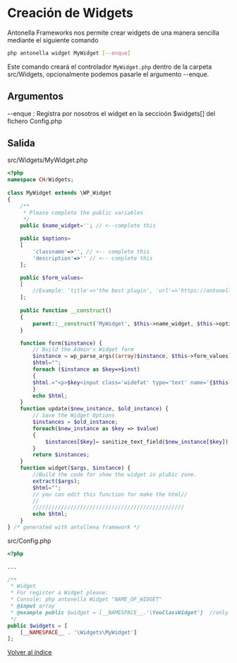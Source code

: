 # Creación de Widgets

Antonella Frameworks nos permite crear widgets de una manera sencilla mediante el siguiente comando

```bash
php antonella widget MyWidget [--enque]
```

Este comando creará el controlador `MyWidget.php` dentro de la carpeta src/Widgets, opcionalmente podemos pasarle
el argumento --enque.

## Argumentos

--enque : Registra por nosotros el widget en la seccioón $widgets[] del fichero Config.php


## Salida 

src/Widgets/MyWidget.php
```php
<?php
namespace CH/Widgets;
      
class MyWidget extends \WP_Widget
{
	/**
	 * Please complete the public variables
	 */
	public $name_widget=''; // <--complete this

	public $options=
	[
		'classname'=>'', // <-- complete this
		'description'=>'' // <-- complete this
	];

	public $form_values=
	[
		//Example: 'title'=>'the best plugin', 'url'=>'https://antonellaframework.com'
	];
   
	public function __construct()
	{
		parent::__construct('MyWidget', $this->name_widget, $this->options);
	}

	function form($instance) {
		// Build the Admin's Widget form
		$instance = wp_parse_args((array)$instance, $this->form_values);
		$html="";
		foreach ($instance as $key=>$inst)
		{
		$html.="<p>$key<input class='widefat' type='text' name='{$this->get_field_name($key)}' value='".esc_attr($inst)."'/></p>";
		}
		echo $html;
	}
	function update($new_instance, $old_instance) {
		// Save the Widget Options
		$instances = $old_instance;
		foreach($new_instance as $key => $value)
		{
			$instances[$key]= sanitize_text_field($new_instance[$key]);
		}
		return $instances;	
	}
	function widget($args, $instance) {
		//Build the code for show the widget in plubic zone.
		extract($args);
		$html="";
		// you can edit this function for make the html//
		//
		////////////////////////////////////////////////
		echo $html;
	}
} /* generated with antollena framework */
```

src/Config.php

```php
<?php
	
...

/**
 * Widget
 * For register a Widget please:
 * Console: php antonella Widget "NAME_OF_WIDGET"
 * @input array
 * @example public $widget = [__NAMESPACE__.'\YouClassWidget']  //only the class
 */
public $widgets = [ 
	[__NAMESPACE__ . '\Widgets\MyWidget']
];
```

[Volver al índice](https://github.com/d3turnes/antonella-framework-for-wp/tree/1.8/docs/readme.md)